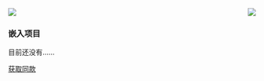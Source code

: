<a href="https://github-readme-stats.vercel.app/api?username=Iekrin&count_private=true&show_icons=true&locale=cn">
  <img align="center" src="https://github-readme-stats.vercel.app/api?username=Iekrin&count_private=true&show_icons=true&locale=cn" />
</a>

<a href="https://github-readme-stats.vercel.app/api/top-langs?username=Iekrin&layout=compact&locale=cn">
  <img align="right" src="https://github-readme-stats.vercel.app/api/top-langs?username=Iekrin&layout=compact&locale=cn" />
</a>

### 嵌入项目

目前还没有……

[获取同款](https://github.com/anuraghazra/github-readme-stats)
